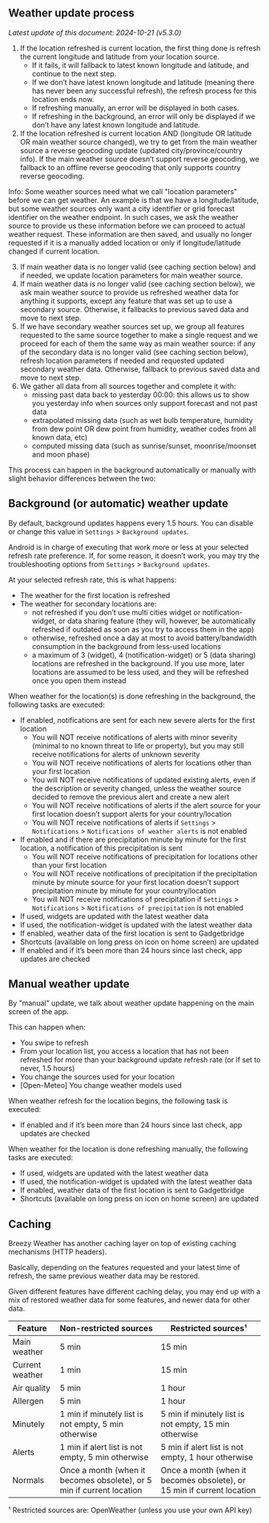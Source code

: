 ## Weather update process

*Latest update of this document: 2024-10-21 (v5.3.0)*

1. If the location refreshed is current location, the first thing done is refresh the current longitude and latitude from your location source.
    - If it fails, it will fallback to latest known longitude and latitude, and continue to the next step.
    - If we don’t have latest known longitude and latitude (meaning there has never been any successful refresh), the refresh process for this location ends now.
    - If refreshing manually, an error will be displayed in both cases.
    - If refreshing in the background, an error will only be displayed if we don’t have any latest known longitude and latitude.
2. If the location refreshed is current location AND (longitude OR latitude OR main weather source changed), we try to get from the main weather source a reverse geocoding update (updated city/province/country info). If the main weather source doesn’t support reverse geocoding, we fallback to an offline reverse geocoding that only supports country reverse geocoding.

Info: Some weather sources need what we call "location parameters" before we can get weather. An example is that we have a longitude/latitude, but some weather sources only want a city identifier or grid forecast identifier on the weather endpoint. In such cases, we ask the weather source to provide us these information before we can proceed to actual weather request. These information are then saved, and usually no longer requested if it is a manually added location or only if longitude/latitude changed if current location.

3. If main weather data is no longer valid (see caching section below) and if needed, we update location parameters for main weather source.
4. If main weather data is no longer valid (see caching section below), we ask main weather source to provide us refreshed weather data for anything it supports, except any feature that was set up to use a secondary source. Otherwise, it fallbacks to previous saved data and move to next step.
5. If we have secondary weather sources set up, we group all features requested to the same source together to make a single request and we proceed for each of them the same way as main weather source: if any of the secondary data is no longer valid (see caching section below), refresh location parameters if needed and requested updated secondary weather data. Otherwise, fallback to previous saved data and move to next step.
6. We gather all data from all sources together and complete it with:
    - missing past data back to yesterday 00:00: this allows us to show you yesterday info when sources only support forecast and not past data
    - extrapolated missing data (such as wet bulb temperature, humidity from dew point OR dew point from humidity, weather codes from all known data, etc)
    - computed missing data (such as sunrise/sunset, moonrise/moonset and moon phase)

This process can happen in the background automatically or manually with slight behavior differences between the two:


## Background (or automatic) weather update

By default, background updates happens every 1.5 hours. You can disable or change this value in `Settings` > `Background updates`.

Android is in charge of executing that work more or less at your selected refresh rate preference. If, for some reason, it doesn’t work, you may try the troubleshooting options from `Settings` > `Background updates`.

At your selected refresh rate, this is what happens:
- The weather for the first location is refreshed
- The weather for secondary locations are:
  - not refreshed if you don’t use multi cities widget or notification-widget, or data sharing feature (they will, however, be automatically refreshed if outdated as soon as you try to access them in the app)
  - otherwise, refreshed once a day at most to avoid battery/bandwidth consumption in the background from less-used locations
  - a maximum of 3 (widget), 4 (notification-widget) or 5 (data sharing) locations are refreshed in the background. If you use more, later locations are assumed to be less used, and they will be refreshed once you open them instead

When weather for the location(s) is done refreshing in the background, the following tasks are executed:
- If enabled, notifications are sent for each new severe alerts for the first location
    - You will NOT receive notifications of alerts with minor severity (minimal to no known threat to life or property), but you may still receive notifications for alerts of unknown severity
    - You will NOT receive notifications of alerts for locations other than your first location
    - You will NOT receive notifications of updated existing alerts, even if the description or severity changed, unless the weather source decided to remove the previous alert and create a new alert
    - You will NOT receive notifications of alerts if the alert source for your first location doesn’t support alerts for your country/location
    - You will NOT receive notifications of alerts if `Settings` > `Notifications` > `Notifications of weather alerts` is not enabled
- If enabled and if there are precipitation minute by minute for the first location, a notification of this precipitation is sent
    - You will NOT receive notifications of precipitation for locations other than your first location
    - You will NOT receive notifications of precipitation if the precipitation minute by minute source for your first location doesn’t support precipitation minute by minute for your country/location
    - You will NOT receive notifications of precipitation if `Settings` > `Notifications` > `Notifications of precipitation` is not enabled
- If used, widgets are updated with the latest weather data
- If used, the notification-widget is updated with the latest weather data
- If enabled, weather data of the first location is sent to Gadgetbridge
- Shortcuts (available on long press on icon on home screen) are updated
- If enabled and if it’s been more than 24 hours since last check, app updates are checked


## Manual weather update

By "manual" update, we talk about weather update happening on the main screen of the app.

This can happen when:
- You swipe to refresh
- From your location list, you access a location that has not been refreshed for more than your background update refresh rate (or if set to never, 1.5 hours)
- You change the sources used for your location
- [Open-Meteo] You change weather models used

When weather refresh for the location begins, the following task is executed:
- If enabled and if it’s been more than 24 hours since last check, app updates are checked

When weather for the location is done refreshing manually, the following tasks are executed:
- If used, widgets are updated with the latest weather data
- If used, the notification-widget is updated with the latest weather data
- If enabled, weather data of the first location is sent to Gadgetbridge
- Shortcuts (available on long press on icon on home screen) are updated


## Caching

Breezy Weather has another caching layer on top of existing caching mechanisms (HTTP headers).

Basically, depending on the features requested and your latest time of refresh, the same previous weather data may be restored.

Given different features have different caching delay, you may end up with a mix of restored weather data for some features, and newer data for other data.

| Feature         | Non-restricted sources                                                | Restricted sources¹                                                    |
|-----------------|-----------------------------------------------------------------------|------------------------------------------------------------------------|
| Main weather    | 5 min                                                                 | 15 min                                                                 |
| Current weather | 1 min                                                                 | 15 min                                                                 |
| Air quality     | 5 min                                                                 | 1 hour                                                                 |
| Allergen        | 5 min                                                                 | 1 hour                                                                 |
| Minutely        | 1 min if minutely list is not empty, 5 min otherwise                  | 5 min if minutely list is not empty, 15 min otherwise                  |
| Alerts          | 1 min if alert list is not empty, 5 min otherwise                     | 5 min if alert list is not empty, 1 hour otherwise                     |
| Normals         | Once a month (when it becomes obsolete), or 5 min if current location | Once a month (when it becomes obsolete), or 15 min if current location |

¹ Restricted sources are: OpenWeather (unless you use your own API key)
